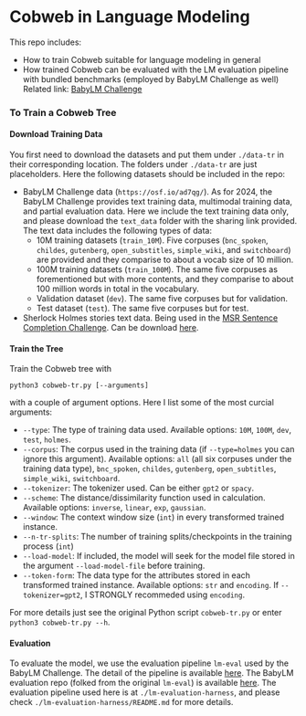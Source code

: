 # Cobweb in Language Modeling

This repo includes:
- How to train Cobweb suitable for language modeling in general
- How trained Cobweb can be evaluated with the LM evaluation pipeline with bundled benchmarks (employed by BabyLM Challenge as well)
Related link: [BabyLM Challenge](https://babylm.github.io/index.html)

### To Train a Cobweb Tree


#### Download Training Data

You first need to download the datasets and put them under `./data-tr` in their corresponding location. The folders under `./data-tr` are just placeholders. Here the following datasets should be included in the repo:
- BabyLM Challenge data (`https://osf.io/ad7qg/`). As for 2024, the BabyLM Challenge provides text training data, multimodal training data, and partial evaluation data. Here we include the text training data only, and please download the `text_data` folder with the sharing link provided. The text data includes the following types of data:
	- 10M training datasets (`train_10M`). Five corpuses (`bnc_spoken`, `childes`, `gutenberg`, `open_substitles`, `simple_wiki`, and `switchboard`) are provided and they comparise to about a vocab size of 10 million.
	- 100M training datasets (`train_100M`). The same five corpuses as forementioned but with more contents, and they comparise to about 100 million words in total in the vocabulary.
	- Validation dataset (`dev`). The same five corpuses but for validation.
	- Test dataset (`test`). The same five corpuses but for test.
- Sherlock Holmes stories text data. Being used in the [MSR Sentence Completion Challenge](https://www.microsoft.com/en-us/research/project/msr-sentence-completion-challenge/overview/). Can be download [here](https://github.com/Teachable-AI-Lab/cobweb-language/tree/main/data-tr).


#### Train the Tree

Train the Cobweb tree with

	python3 cobweb-tr.py [--arguments]

with a couple of argument options. Here I list some of the most curcial arguments:

- `--type`: The type of training data used. Available options: `10M`, `100M`, `dev`, `test`, `holmes`.
- `--corpus`: The corpus used in the training data (if `--type=holmes` you can ignore this argument). Available options: `all` (all six corpuses under the training data type), `bnc_spoken`, `childes`, `gutenberg`, `open_subtitles`, `simple_wiki`, `switchboard`.
- `--tokenizer`: The tokenizer used. Can be either `gpt2` or `spacy`.
- `--scheme`: The distance/dissimilarity function used in calculation. Available options: `inverse`, `linear`, `exp`, `gaussian`.
- `--window`: The context window size (`int`) in every transformed trained instance.
- `--n-tr-splits`: The number of training splits/checkpoints in the training process (`int`)
- `--load-model`: If included, the model will seek for the model file stored in the argument `--load-model-file` before training.
- `--token-form`: The data type for the attributes stored in each transformed trained instance. Available options: `str` and `encoding`. If `--tokenizer=gpt2`, I STRONGLY recommeded using `encoding`.

For more details just see the original Python script `cobweb-tr.py` or enter `python3 cobweb-tr.py --h`.


#### Evaluation

To evaluate the model, we use the evaluation pipeline `lm-eval` used by the BabyLM Challenge. The detail of the pipeline is available [here](https://github.com/EleutherAI/lm-evaluation-harness). The BabyLM evaluation repo (folked from the original `lm-eval`) is available [here](https://github.com/babylm/evaluation-pipeline-2024). The evaluation pipeline used here is at `./lm-evaluation-harness`, and please check `./lm-evaluation-harness/README.md` for more details.







